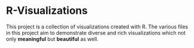 # R-Visualizations

This project is a collection of visualizations created with R. The various files in this project aim to demonstrate diverse and rich visualizations which not only __meaningful__ but __beautiful__ as well.
